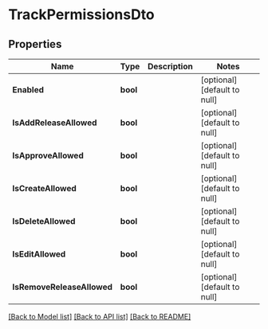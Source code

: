 # TrackPermissionsDto

## Properties
Name | Type | Description | Notes
------------ | ------------- | ------------- | -------------
**Enabled** | **bool** |  | [optional] [default to null]
**IsAddReleaseAllowed** | **bool** |  | [optional] [default to null]
**IsApproveAllowed** | **bool** |  | [optional] [default to null]
**IsCreateAllowed** | **bool** |  | [optional] [default to null]
**IsDeleteAllowed** | **bool** |  | [optional] [default to null]
**IsEditAllowed** | **bool** |  | [optional] [default to null]
**IsRemoveReleaseAllowed** | **bool** |  | [optional] [default to null]

[[Back to Model list]](../README.md#documentation-for-models) [[Back to API list]](../README.md#documentation-for-api-endpoints) [[Back to README]](../README.md)


